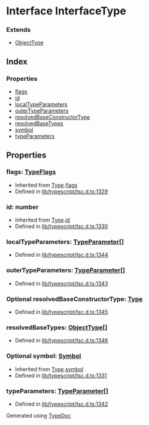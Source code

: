 # Interface InterfaceType


### Extends
* [ObjectType](ts.objecttype.md)

## Index

### Properties
* [flags](ts.interfacetype.md#flags)
* [id](ts.interfacetype.md#id)
* [localTypeParameters](ts.interfacetype.md#localtypeparameters)
* [outerTypeParameters](ts.interfacetype.md#outertypeparameters)
* [resolvedBaseConstructorType](ts.interfacetype.md#resolvedbaseconstructortype)
* [resolvedBaseTypes](ts.interfacetype.md#resolvedbasetypes)
* [symbol](ts.interfacetype.md#symbol)
* [typeParameters](ts.interfacetype.md#typeparameters)

## Properties

### flags: [TypeFlags](../enums/ts.typeflags.md)

* Inherited from [Type](ts.type.md).[flags](ts.type.md#flags)
* Defined in [lib/typescript/tsc.d.ts:1329](https://github.com/kimamula/typedoc/blob/HEAD/src/lib/typescript/tsc.d.ts#L1329)


### id: number

* Inherited from [Type](ts.type.md).[id](ts.type.md#id)
* Defined in [lib/typescript/tsc.d.ts:1330](https://github.com/kimamula/typedoc/blob/HEAD/src/lib/typescript/tsc.d.ts#L1330)


### localTypeParameters: [TypeParameter](ts.typeparameter.md)[]

* Defined in [lib/typescript/tsc.d.ts:1344](https://github.com/kimamula/typedoc/blob/HEAD/src/lib/typescript/tsc.d.ts#L1344)


### outerTypeParameters: [TypeParameter](ts.typeparameter.md)[]

* Defined in [lib/typescript/tsc.d.ts:1343](https://github.com/kimamula/typedoc/blob/HEAD/src/lib/typescript/tsc.d.ts#L1343)


### Optional resolvedBaseConstructorType: [Type](ts.type.md)

* Defined in [lib/typescript/tsc.d.ts:1345](https://github.com/kimamula/typedoc/blob/HEAD/src/lib/typescript/tsc.d.ts#L1345)


### resolvedBaseTypes: [ObjectType](ts.objecttype.md)[]

* Defined in [lib/typescript/tsc.d.ts:1346](https://github.com/kimamula/typedoc/blob/HEAD/src/lib/typescript/tsc.d.ts#L1346)


### Optional symbol: [Symbol](ts.symbol.md)

* Inherited from [Type](ts.type.md).[symbol](ts.type.md#symbol)
* Defined in [lib/typescript/tsc.d.ts:1331](https://github.com/kimamula/typedoc/blob/HEAD/src/lib/typescript/tsc.d.ts#L1331)


### typeParameters: [TypeParameter](ts.typeparameter.md)[]

* Defined in [lib/typescript/tsc.d.ts:1342](https://github.com/kimamula/typedoc/blob/HEAD/src/lib/typescript/tsc.d.ts#L1342)



Generated using [TypeDoc](http://typedoc.io)
